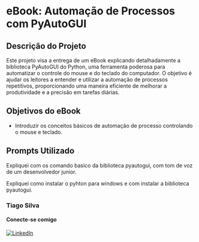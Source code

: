 # eBook: Automação de Processos com PyAutoGUI

## Descrição do Projeto

Este projeto visa a entrega de um eBook explicando detalhadamente a biblioteca PyAutoGUI do Python, uma ferramenta poderosa para automatizar o controle do mouse e do teclado do computador. O objetivo é ajudar os leitores a entender e utilizar a automação de processos repetitivos, proporcionando uma maneira eficiente de melhorar a produtividade e a precisão em tarefas diárias.

## Objetivos do eBook

- Introduzir os conceitos básicos de automação de processo controlando o mouse e teclado.



## Prompts Utilizado 

Expliquei com os comando basico da biblioteca pyautogui, com tom de voz de um desenvolvedor junior.

Expliquei como instalar o pyhton para windows e com instalar a biblioteca pyautogui.
  
### Tiago Silva

#### Conecte-se comigo

[![LinkedIn](https://img.shields.io/badge/LinkedIn-0077B5?style=for-the-badge&logo=linkedin&logoColor=white)](https://www.linkedin.com/in/tiago-silva-453870208/)
